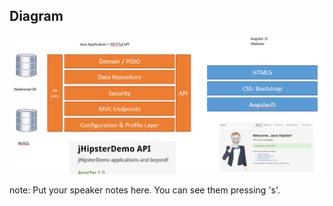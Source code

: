 ##  Diagram

![](resources/diagram.png)

note:
    Put your speaker notes here.
    You can see them pressing 's'.
